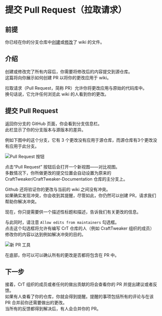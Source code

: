 # 提交 Pull Request（拉取请求）

## 前提
你已经在你的分支仓库中[创建](/Contribute/OnlineEditor_Create)或[修改](/Contribute/OnlineEditor_Edit)了 wiki 的文件。

## 介绍
创建或修改完了所有内容后，你需要将修改后的内容提交到源仓库。  
这篇将向你展示如何创建 PR 以将你的更改应用于 wiki。

拉取请求（Pull Request，简称 PR）允许你将更改应用与原始的代码库中。  
换句话说，它允许任何浏览此 wiki 的人看到你的更改。


## 提交 Pull Request
返回你分支的 GitHub 页面，你会看到分支信息栏。  
此栏显示了你的分支版本与源版本的差异。

例如下图中的这个分支，它有 3 个更改没有应用于源仓库，而源仓库有3个更改没有应用于此分支。

![Pull Request 按钮](/Contribute/assets/PullRequest_Compare_PullRequestButton.png)


点击“Pull Request” 按钮后会打开一个新视图——对比视图。  
多数情况下，你所做更改的提交位置会自动设置为原来的 CraftTweaker/CraftTweaker-Documentation 仓库的主分支上。

Github 还将验证你的更改与当前的 wiki 之间没有冲突。  
如果确实发现冲突，你会收到其提醒，尽管如此，你仍然可以创建 PR，请求我们帮助你解决冲突。

现在，你只提需要供一个描述性标题和描述，告诉我们有关更改的信息。

与此同时，请注意 `Allow edits from maintainers` 勾选框。  
点击这个勾选框将允许有编写 CrT 仓库的人（例如 CraftTweaker 组织的成员）修改你的内容以达到例如解决冲突的目的。

![新 PR 工具](/Contribute/assets/PullRequest_Create.png)

在底部，你可以可以确认所有的更改是否都将包含在 PR 中。

## 下一步
接着，CrT 组织的成员或者任何的做出贡献的将会查看你的 PR 并提出建议或者反馈。  
如果有人查看了你的仓库，你就会得到提醒。提醒的事项包括所有的评论与在该 PR 合并前你还需要做出的更改。  
当所有的反馈都得到解决后，有人会合并你的 PR。  